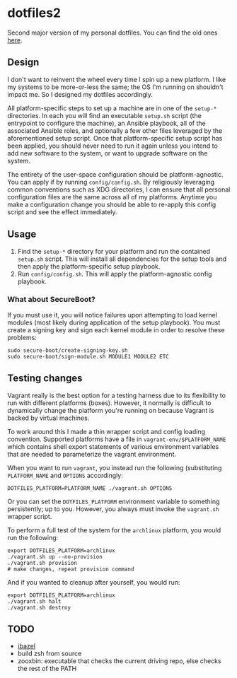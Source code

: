 # dotfiles2

Second major version of my personal dotfiles.
You can find the old ones [here](https://github.com/chpatton013/dotfiles).

## Design

I don't want to reinvent the wheel every time I spin up a new platform. I like
my systems to be more-or-less the same; the OS I'm running on shouldn't impact
me. So I designed my dotfiles accordingly.

All platform-specific steps to set up a machine are in one of the `setup-*`
directories. In each you will find an executable `setup.sh` script (the
entrypoint to configure the machine), an Ansible playbook, all of the
associated Ansible roles, and optionally a few other files leveraged by the
aforementioned setup script. Once that platform-specific setup script has been
applied, you should never need to run it again unless you intend to add new
software to the system, or want to upgrade software on the system.

The entirety of the user-space configuration should be platform-agnostic. You
can apply if by running `config/config.sh`. By religiously leveraging common
conventions such as XDG directories, I can ensure that all personal
configuration files are the same across all of my platforms. Anytime you make a
configuration change you should be able to re-apply this config script and see
the effect immediately.

## Usage

1. Find the `setup-*` directory for your platform and run the contained
   `setup.sh` script. This will install all dependencies for the setup tools and
   then apply the platform-specific setup playbook.
1. Run `config/config.sh`. This will apply the platform-agnostic config
   playbook.

### What about SecureBoot?

If you must use it, you will notice failures upon attempting to load kernel
modules (most likely during application of the setup playbook). You must create
a signing key and sign each kernel module in order to resolve these problems:

```
sudo secure-boot/create-signing-key.sh
sudo secure-boot/sign-module.sh MODULE1 MODULE2 ETC
```

## Testing changes

Vagrant really is the best option for a testing harness due to its flexibility
to run with different platforms (boxes). However, it normally is difficult to
dynamically change the platform you're running on because Vagrant is backed by
virtual machines.

To work around this I made a thin wrapper script and config loading convention.
Supported platforms have a file in `vagrant-env/$PLATFORM_NAME` which contains
shell export statements of various environment variables that are needed to
parameterize the vagrant environment.

When you want to run `vagrant`, you instead run the following (substituting
`PLATFORM_NAME` and `OPTIONS` accordingly:
```
DOTFILES_PLATFORM=PLATFORM_NAME ./vagrant.sh OPTIONS
```

Or you can set the `DOTFILES_PLATFORM` environment variable to something
persistently; up to you. However, you always must invoke the `vagrant.sh`
wrapper script.

To perform a full test of the system for the `archlinux` platform, you would run
the following:
```
export DOTFILES_PLATFORM=archlinux
./vagrant.sh up --no-provision
./vagrant.sh provision
# make changes, repeat provision command
```

And if you wanted to cleanup after yourself, you would run:
```
export DOTFILES_PLATFORM=archlinux
./vagrant.sh halt
./vagrant.sh destroy
```

## TODO

* [ibazel](https://github.com/bazelbuild/bazel-watcher/releases)
* build zsh from source
* zooxbin: executable that checks the current driving repo, else checks the rest
  of the PATH
